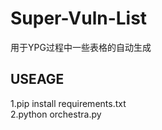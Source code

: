 # Super-Vuln-List
用于YPG过程中一些表格的自动生成  
## USEAGE
1.pip install requirements.txt  
2.python orchestra.py  
